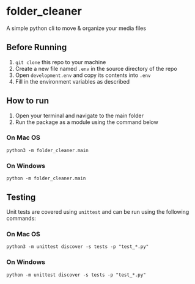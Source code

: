 # folder_cleaner
A simple python cli to move & organize your media files

## Before Running

1. `git clone` this repo to your machine
2. Create a new file named `.env` in the source directory of the repo
3. Open `development.env` and copy its contents into `.env`
4. Fill in the environment variables as described

## How to run

1. Open your terminal and navigate to the main folder
2. Run the package as a module using the command below

### On Mac OS

`python3 -m folder_cleaner.main`

### On Windows

`python -m folder_cleaner.main`

## Testing

Unit tests are covered using `unittest` and can be run using the following commands:

### On Mac OS

`python3 -m unittest discover -s tests -p "test_*.py"`

### On Windows

`python -m unittest discover -s tests -p "test_*.py"`
